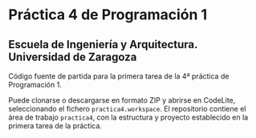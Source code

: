 # Práctica 4 de Programación 1
## Escuela de Ingeniería y Arquitectura. Universidad de Zaragoza 

Código fuente de partida para la primera tarea de la 4ª práctica de Programación 1.

Puede clonarse o descargarse en formato ZIP y abrirse en CodeLite, seleccionando el fichero ``practica4.workspace``.
El repositorio contiene el área de trabajo ``practica4``, con la estructura y proyecto establecido en la primera tarea de la práctica.

